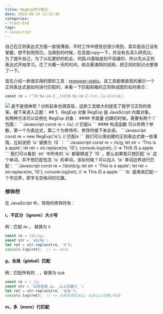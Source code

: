 ```yaml
---
title: RegExp学习笔记
date: 2018-08-14 11:12:40
categories:
- Front-End
tags: 
- Javascript
---
```

自己在正则表达式方面一直很薄弱，平时工作中感觉也很少用到，其实是自己没有掌握，想不到用而已。当用到的时候，在百度copy一下，并没有去深入研究过。为了提升自己，为了以后更好的机会，巩固JS基础是刻不容缓的，所以先从正则表达式开始学习。花了大概一天的时间，结合慕课网的视频，把正则的知识点整理了一下。

首先介绍一款很实用的图形工具：[regexper-static](https://github.com/javallone/regexper-static)。该工具能够直观的展示一个正则表达式是如何进行匹配的，来看一下匹配邮箱的正则转成图形如何表示：
```Javascript
const re = /^[0-9a-zA-Z._]+@[0-9a-zA-Z-]+(\.[a-z]+)+$/;
```
<img src="/images/regexp_email.png" style="display: inline-block !important">
是不是很神奇？分析起来也很容易，这款工具极大的提高了我学习正则的效率。接下来进入正题：
## 1、RegExp 对象
RegExp 是 JavaScript 内置对象。
有两种方法可以实例化 RegExp 对象：
#### 字面量
创建的时候，需要有两个`/`包围：
```Javascript
const re = /is/;  // 匹配is
```
#### 构造函数
可以传两个参数，第一个为表达式，第二个为修饰符，修饰符接下来会讲。
```Javascript
const re = new RegExp('is');  // 匹配is
```
我们可以用创建的正则表达式做一些事情，比如说把 `is` 替换为 `IS` ：
```Javascript
const re = /is/g;
let str = 'This is a apple';
let ret = str.replace(re, 'IS');
console.log(ret);  // => ThIS IS a apple
```
我们可以看到 `str` 中所有的 `is` 都替换成了 `IS` ，那么如果我只想匹配 `is` 这个单词，并不想匹配包含 `is` 的单词，该如何做？可以加入 `\b` 单词边界进行匹配：
```Javascript
const re = /\bis\b/g;
let str = 'This is a apple';
let ret = str.replace(re, 'IS');
console.log(ret);  // => This IS a apple
```
`\b` 是用来匹配一个字边界，即字与空格间的位置。

### 修饰符
在 JavaScript 中，常用的修饰符有：
#### i，不区分（ignore）大小写
例：匹配 `de` ， 替换为 `X`
```Javascript
const re = /de/ig;
const str = 'abcDe';
let ret = str.replace(re, 'X');
console.log(ret);  // => abcX
```
#### g，全局（global）匹配
例：匹配所有的 `_` ，替换为 `仙女`
```Javascript
const re = /_/g;
const str = '从前有座_山，_山上住着小_';
let ret = str.replace(re, '仙女');
console.log(ret);  // => 从前有座仙女山，仙女山上住着小仙女
```
#### m，多（more）行匹配